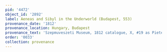 ```yaml
---
pid: '4472'
object_id: '2892'
label: Aeneas and Sibyl in the Underworld (Budapest, 553)
provenance_date: '1812'
provenance_location: Hungary, Budapest
provenance_text: 'Szepmuveszeti Museum, 1812 catalogue, X, #19 as Pieter the Younger'
order: '0033'
collection: provenance
---
```

